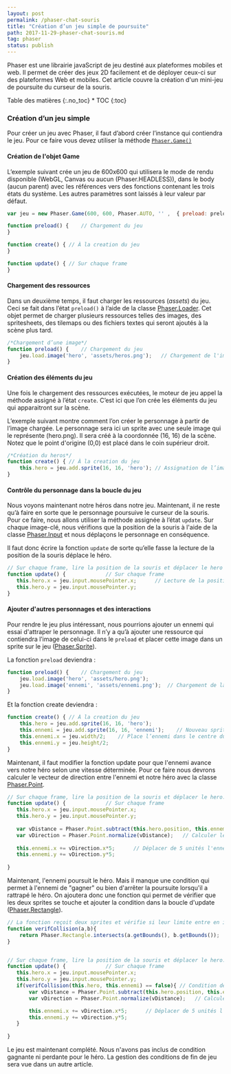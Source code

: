 ```yaml
---
layout: post
permalink: /phaser-chat-souris
title: "Création d’un jeu simple de poursuite"
path: 2017-11-29-phaser-chat-souris.md
tag: phaser
status: publish
---
```


Phaser est une librairie javaScript de jeu destiné aux plateformes mobiles et web. Il permet de créer des jeux 2D facilement et de déployer ceux-ci sur des plateformes Web et mobiles. Cet article couvre la création d'un mini-jeu de poursuite du curseur de la souris.


<div class="toc" markdown="1">
<span class="gamma">Table des matières</span>
{:.no_toc}
* TOC
{:toc}
</div>

### Création d’un jeu simple
Pour créer un jeu avec Phaser, il faut d’abord créer l’instance qui contiendra le jeu. Pour ce faire vous devez utiliser la méthode [`Phaser.Game()`](https://photonstorm.github.io/phaser-ce/Phaser.Game.html)

#### Création de l'objet Game
L’exemple suivant crée un jeu de 600x600 qui utilisera le mode de rendu disponible (WebGL, Canvas ou aucun  (Phaser.HEADLESS)), dans le body (aucun parent) avec les références vers des fonctions contenant les trois états du système. Les autres paramètres sont laissés à leur valeur par défaut.

```js
var jeu = new Phaser.Game(600, 600, Phaser.AUTO, '' ,  { preload: preload, create: create, update: update });

function preload() {	// Chargement du jeu 
}

function create() {	// À la creation du jeu 
}

function update() {	// Sur chaque frame
}
```
#### Chargement des ressources
Dans un deuxième temps, il faut charger les ressources (*assets*) du jeu. Ceci se fait dans l’état `preload()` à l’aide de la classe [Phaser.Loader](https://photonstorm.github.io/phaser-ce/Phaser.Loader.html). Cet objet permet de charger plusieurs ressources telles des images, des spritesheets, des tilemaps ou des fichiers textes qui seront ajoutés à la scène plus tard.

```js
/*Chargement d’une image*/
function preload() {	// Chargement du jeu 
	jeu.load.image('hero', 'assets/heros.png');   // Chargement de l'image heros.png et assignation de la "clé" "hero" à celle-ci.
}
```
#### Création des éléments du jeu
Une fois le chargement des ressources exécutées, le moteur de jeu appel la méthode assigné à l’état `create`. C’est ici que l’on crée les éléments du jeu qui apparaitront sur la scène. 

L’exemple suivant montre comment l’on créer le personnage à partir de l’image chargée. Le personnage sera ici un sprite avec une seule image qui le représente (hero.png). Il sera créé à la coordonnée (16, 16) de la scène. Notez que le point d'origine (0,0) est placé dans le coin supérieur droit. 
```js
/*Création du heros*/
function create() {	// À la creation du jeu 
    this.hero = jeu.add.sprite(16, 16, 'hero');	// Assignation de l’image dans le personnage. 
}
```

#### Contrôle du personnage dans la boucle du jeu
Nous voyons maintenant notre héros dans notre jeu. Maintenant, il ne reste qu’à faire en sorte que le personnage poursuive le curseur de la souris. Pour ce faire, nous allons utiliser la méthode assignée à l’état `update`. Sur chaque image-clé, nous vérifions que la position de la souris à l'aide de la classe [Phaser.Input](https://photonstorm.github.io/phaser-ce/Phaser.Input.html) et nous déplaçons le personnage en conséquence.
 
Il faut donc écrire la fonction `update` de sorte qu’elle fasse la lecture de la position de la souris déplace le héro. 
```js
// Sur chaque frame, lire la position de la souris et déplacer le hero
function update() {	            // Sur chaque frame
   this.hero.x = jeu.input.mousePointer.x;      // Lecture de la position de la souris et assignation de la nouvelle position au héro
   this.hero.y = jeu.input.mousePointer.y;
}
```


#### Ajouter d'autres personnages et des interactions
Pour rendre le jeu plus intéressant, nous pourrions ajouter un ennemi qui essai d'attraper le personnage. Il n’y a qu’à ajouter une ressource qui contiendra l’image de celui-ci dans le `preload` et placer cette image dans un sprite sur le jeu ([Phaser.Sprite](https://photonstorm.github.io/phaser-ce/Phaser.Sprite.html)). 

La fonction `preload` deviendra :
```js
function preload() {	// Chargement du jeu 
    jeu.load.image('hero', 'assets/hero.png');
    jeu.load.image('ennemi', 'assets/ennemi.png');  // Chargement de la nouvelle image.
}
```

Et la fonction create deviendra : 
```js
function create() {	// À la creation du jeu 
 	this.hero = jeu.add.sprite(16, 16, 'hero');
	this.ennemi = jeu.add.sprite(16, 16, 'ennemi');    // Nouveau sprite
	this.ennemi.x = jeu.width/2;	// Place l’ennemi dans le centre du jeu
	this.ennemi.y = jeu.height/2;
}
```
Maintenant, il faut modifier la fonction update pour que l'ennemi avance vers notre héro selon une vitesse déterminée. Pour ce faire nous devrons calculer le vecteur de direction entre l'ennemi et notre héro avec la classe [Phaser.Point](https://photonstorm.github.io/phaser-ce/Phaser.Point.html).

```js
// Sur chaque frame, lire la position de la souris et déplacer le hero. Ensuite, dirigé l'ennemi vers le hero.
function update() {	            // Sur chaque frame
   this.hero.x = jeu.input.mousePointer.x;
   this.hero.y = jeu.input.mousePointer.y;
   
   var vDistance = Phaser.Point.subtract(this.hero.position, this.ennemi.position); // Soustraire les deux positions.
   var vDirection = Phaser.Point.normalize(vDistance);   // Calculer le vecteur unitaire de la distance, ce qui donne la direction.
   
   this.ennemi.x += vDirection.x*5;      // Déplacer de 5 unités l'ennemi dans la direction du vecteur de direction.
   this.ennemi.y += vDirection.y*5;
   
}
```
Maintenant, l'ennemi poursuit le héro. Mais il manque une condition qui permet à l'ennemi de "gagner" ou bien d'arrêter la poursuite lorsqu'il a rattrapé le héro.
On ajoutera donc une fonction qui permet de vérifier que les deux sprites se touche et ajouter la condition dans la boucle d'update ([Phaser.Rectangle](https://photonstorm.github.io/phaser-ce/Phaser.Rectangle.html)).
```js
// La fonction reçoit deux sprites et vérifie si leur limite entre en intersection l'un avec l'autre. Elle retourne un booléen.
function verifCollision(a,b){
    return Phaser.Rectangle.intersects(a.getBounds(), b.getBounds());
}


// Sur chaque frame, lire la position de la souris et déplacer le hero. Ensuite, dirigé l'ennemi vers le hero.
function update() {	            // Sur chaque frame
   this.hero.x = jeu.input.mousePointer.x;
   this.hero.y = jeu.input.mousePointer.y;
   if(verifCollision(this.hero, this.ennemi) == false){ // Condition de la poursuite.
       var vDistance = Phaser.Point.subtract(this.hero.position, this.ennemi.position); // Soustraire les deux positions.
       var vDirection = Phaser.Point.normalize(vDistance);   // Calculer le vecteur unitaire de la distance, ce qui donne la direction.

       this.ennemi.x += vDirection.x*5;      // Déplacer de 5 unités l'ennemi dans la direction du vecteur de direction.
       this.ennemi.y += vDirection.y*5;
   }
  
}
```

Le jeu est maintenant complété. Nous n'avons pas inclus de condition gagnante ni perdante pour le héro. La gestion des conditions de fin de jeu sera vue dans un autre article.




